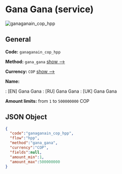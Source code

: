 
# Gana Gana (service) 
![ganaganain_cop_hpp](https://static.openfintech.io/payment_methods/ganaganain_cop_hpp/logo.svg?w=400&c=v0.59.26#w200)  

## General 
 
**Code:** `ganaganain_cop_hpp` 
 
**Method:** `gana_gana` 
 [show -->](/payment-methods/gana_gana/) 
 
**Currency:** `COP` [show -->](/currencies/COP/) 
 
**Name:** 
 
:	[EN] Gana Gana 
:	[RU] Gana Gana 
:	[UK] Gana Gana 
 
**Amount limits:** from `1` to `500000000` COP 

## JSON Object 

```json
{
  "code":"ganaganain_cop_hpp",
  "flow":"hpp",
  "method":"gana_gana",
  "currency":"COP",
  "fields":null,
  "amount_min":1,
  "amount_max":500000000
}
```  
